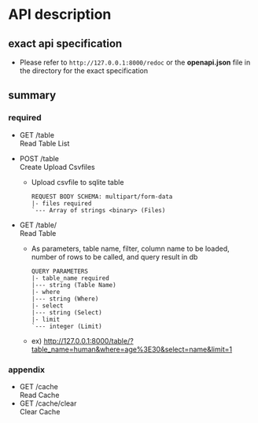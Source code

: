# API description

## exact api specification
* Please refer to `http://127.0.0.1:8000/redoc` or the __openapi.json__ file in the directory for the exact specification

## summary
### required
* GET ​/table </br>
Read Table List
* POST ​/table</br>
Create Upload Csvfiles
    * Upload csvfile to sqlite table
        ```
        REQUEST BODY SCHEMA: multipart/form-data
        |- files required
        `--- Array of strings <binary> (Files)
        ```

* GET ​/table​/</br>
Read Table
    * As parameters, table name, filter, column name to be loaded, number of rows to be called, and query result in db
    
        ```
        QUERY PARAMETERS 
        |- table_name required
        |--- string (Table Name)
        |- where	
        |--- string (Where)
        |- select	
        |--- string (Select)
        |- limit	
        `--- integer (Limit)
        ```
    * ex) http://127.0.0.1:8000/table/?table_name=human&where=age%3E30&select=name&limit=1
### appendix
* GET /cache</br>
Read Cache
* GET /cache​/clear</br>
Clear Cache
